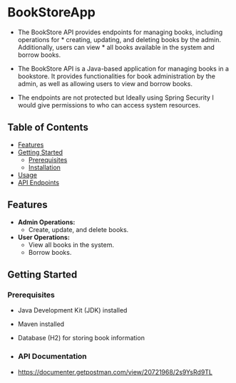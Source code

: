 # BookStoreApp
* The BookStore API provides endpoints for managing books, including operations for  * creating, updating, and deleting books by the admin. Additionally, users can view  * all books available in the system and borrow books.

* The BookStore API is a Java-based application for managing books in a bookstore. It provides functionalities for book administration by the admin, as well as allowing users to view and borrow books.

* The endpoints are not protected but Ideally using Spring Security I would give permissions to who can access system resources.

## Table of Contents
- [Features](#features)
- [Getting Started](#getting-started)
    - [Prerequisites](#prerequisites)
    - [Installation](#installation)
- [Usage](#usage)
- [API Endpoints](#api-endpoints)

## Features
- **Admin Operations:**
    - Create, update, and delete books.
- **User Operations:**
    - View all books in the system.
    - Borrow books.

## Getting Started

### Prerequisites
- Java Development Kit (JDK) installed
- Maven installed
- Database (H2) for storing book information

- ### API Documentation
- https://documenter.getpostman.com/view/20721968/2s9YsRd9TL

